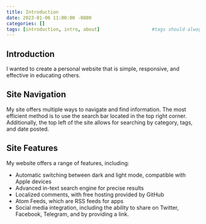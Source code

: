 ```yaml
---
title: Introduction
date: 2023-01-06 11:00:00 -0800
categories: []
tags: [introduction, intro, about]                   #tags should always be lowercase
---
```


## Introduction

I wanted to create a personal website that is simple, responsive, and effective in educating others. 

## Site Navigation

My site offers multiple ways to navigate and find information. The most efficient method is to use the search bar located in the top right corner. Additionally, the top left of the site allows for searching by category, tags, and date posted.

## Site Features 

My website offers a range of features, including:

- Automatic switching between dark and light mode, compatible with Apple devices
- Advanced in-text search engine for precise results
- Localized comments, with free hosting provided by GitHub
- Atom Feeds, which are RSS feeds for apps
- Social media integration, including the ability to share on Twitter, Facebook, Telegram, and by providing a link.
